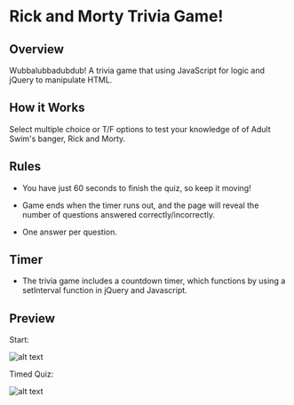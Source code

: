 # Rick and Morty Trivia Game! 

## Overview
Wubbalubbadubdub! A trivia game that using JavaScript for logic and jQuery to manipulate HTML. 

## How it Works

Select multiple choice or T/F options to test your knowledge of of Adult Swim's banger, Rick and Morty. 

## Rules

- You have just 60 seconds to finish the quiz, so keep it moving! 

- Game ends when the timer runs out, and the page will reveal the number of questions answered correctly/incorrectly.

- One answer per question. 

## Timer 
- The trivia game includes a countdown timer, which functions by using a setInterval function in jQuery and Javascript. 

## Preview 

Start:

![alt text](http://i67.tinypic.com/2111gzk.png)

Timed Quiz:

![alt text](http://i66.tinypic.com/2isa354.png)
